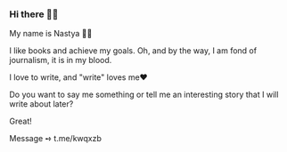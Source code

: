 ### Hi there 👋🏻
 My name is Nastya ✌🏻
 
I like books and achieve my goals. 
Oh, and by the way, I am fond of journalism, it is in my blood.

I love to write, and "write" loves me❤️

Do you want to say me something or tell me an interesting story that I will write about later? 

Great!

Message ➺ t.me/kwqxzb
